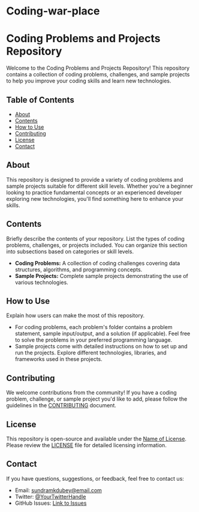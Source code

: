 # Coding-war-place
# Coding Problems and Projects Repository

Welcome to the Coding Problems and Projects Repository! This repository contains a collection of coding problems, challenges, and sample projects to help you improve your coding skills and learn new technologies.

## Table of Contents

- [About](#about)
- [Contents](#contents)
- [How to Use](#how-to-use)
- [Contributing](#contributing)
- [License](#license)
- [Contact](#contact)

## About

This repository is designed to provide a variety of coding problems and sample projects suitable for different skill levels. Whether you're a beginner looking to practice fundamental concepts or an experienced developer exploring new technologies, you'll find something here to enhance your skills.

## Contents

Briefly describe the contents of your repository. List the types of coding problems, challenges, or projects included. You can organize this section into subsections based on categories or skill levels.

- **Coding Problems:** A collection of coding challenges covering data structures, algorithms, and programming concepts.
- **Sample Projects:** Complete sample projects demonstrating the use of various technologies.

## How to Use

Explain how users can make the most of this repository.

- For coding problems, each problem's folder contains a problem statement, sample input/output, and a solution (if applicable). Feel free to solve the problems in your preferred programming language.
- Sample projects come with detailed instructions on how to set up and run the projects. Explore different technologies, libraries, and frameworks used in these projects.

## Contributing

We welcome contributions from the community! If you have a coding problem, challenge, or sample project you'd like to add, please follow the guidelines in the [CONTRIBUTING](CONTRIBUTING.md) document.

## License

This repository is open-source and available under the [Name of License](LICENSE). Please review the [LICENSE](LICENSE) file for detailed licensing information.

## Contact

If you have questions, suggestions, or feedback, feel free to contact us:

- Email: sundramkdubey@email.com
- Twitter: [@YourTwitterHandle](https://twitter.com/i/flow/login?redirect_after_login=%2FSundram60588377)
- GitHub Issues: [Link to Issues](https://github.com/sundram-glitch)
